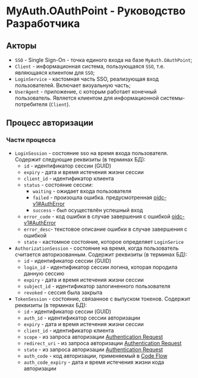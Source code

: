 # MyAuth.OAuthPoint - Руководство Разработчика

## Акторы

* `SSO` - Single Sign-On - точка единого входа на базе `MyAuth.OAuthPoint`;
* `Client` - информационная система, пользующаяся `SSO`, т.е. являющаяся клиентом для `SSO`;
* `LoginService` - кастомная часть SSO, реализующая вход пользователей. Включает визуальную часть;
* `UserAgent` - приложение, с которым работает конечный пользователь. Является клиентом для информационной системы-потребителя (`Client`). 

## Процесс авторизации

### Части процесса

* `LoginSession` - состояние sso на время входа пользователя. Cодержит следующие реквизиты (в терминах БД):
  * `id` - идентификатор сессии (GUID)
  * `expiry` - дата и время истечения жизни сессии
  * `client_id` - идентификатор клиента
  * `status` - состояние сессии:
    * `waiting` - ожидает входа пользователя
    * `failed` - произошла ошибка. предусмотренная [oidc-v1#AuthError](https://openid.net/specs/openid-connect-core-1_0.html#AuthError)
    * `success` - был осуществлён успешный вход
  * `error_code` - код ошибки в случае завершения с ошибкой [oidc-v1#AuthError](https://openid.net/specs/openid-connect-core-1_0.html#AuthError)
  * `error_desc`- текстовое описание ошибки в случае завершения с ошибкой
  * `state` - кастомное состояние, которое определяет `LoginSerice`
* `AuthorizationSession` - состояние на время, когда пользователь считается авторизованным. Содержит реквизиты (в терминах БД):
  * `id` - идентификатор сессии (GUID)
  * `login_id` - идентификатор сессии логина, которая породила данную сессию
  * `expiry` - дата и время истечения жизни сессии
  * `subject_id` - идентификатор залогиненного пользователя
  * `revoked` - сессия была закрыта
* `TokenSession` - состояние, связанное с выпуском токенов.  Содержит реквизиты (в терминах БД):
  * `id` - идентификатор сессии (GUID)
  * `auth_id` - идентификатор сессии авторизации
  * `expiry` - дата и время истечения жизни сессии
  * `client_id` - идентификатор клиента
  * `scope` - из запроса авторизации [Authentication Request](https://openid.net/specs/openid-connect-core-1_0.html#AuthRequest)
  * `redirect_uri` -  из запроса авторизации [Authentication Request](https://openid.net/specs/openid-connect-core-1_0.html#AuthRequest)
  * `state` - из запроса авторизации [Authentication Request](https://openid.net/specs/openid-connect-core-1_0.html#AuthRequest)
  * `auth_code` - код авторизации, применяемый в [Code Flow](https://openid.net/specs/openid-connect-core-1_0.html#CodeFlowSteps)
  * `auth_code_expiry` - дата и время истечения жизни кода авторизации

